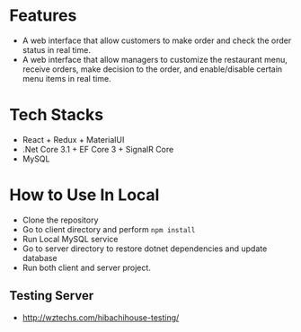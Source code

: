 
# Features
- A web interface that allow customers to make order and check the order status in real time.
- A web interface that allow managers to customize the restaurant menu, receive orders, make decision to the order, and enable/disable certain menu items in real time.

# Tech Stacks
- React + Redux + MaterialUI
- .Net Core 3.1 + EF Core 3 + SignalR Core
- MySQL

# How to Use In Local
- Clone the repository
- Go to client directory and perform `npm install`
- Run Local MySQL service 
- Go to server directory to restore dotnet dependencies and update database 
- Run both client and server project.

## Testing Server
- http://wztechs.com/hibachihouse-testing/
